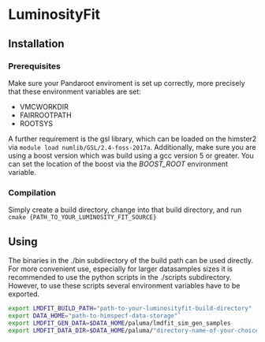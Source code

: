 # LuminosityFit

## Installation

### Prerequisites
Make sure your Pandaroot enviroment is set up correctly, more precisely that these environment variables are set:
- VMCWORKDIR
- FAIRROOTPATH
- ROOTSYS

A further requirement is the gsl library, which can be loaded on the himster2 via `module load numlib/GSL/2.4-foss-2017a`.
Additionally, make sure you are using a boost version which was build using a gcc version 5 or greater. You can set the location of the boost via the *BOOST_ROOT* environment variable.

### Compilation
Simply create a build directory, change into that build directory, and run `cmake {PATH_TO_YOUR_LUMINOSITY_FIT_SOURCE}`

## Using
The binaries in the ./bin subdirectory of the build path can be used directly. For more convenient use, especially for larger datasamples sizes it is recommended to use the python scripts in the ./scripts subdirectory. However, to use these scripts several environment variables have to be exported.

```bash
export LMDFIT_BUILD_PATH="path-to-your-luminosityfit-build-directory"
export DATA_HOME="path-to-himspecf-data-storage"`
export LMDFIT_GEN_DATA=$DATA_HOME/paluma/lmdfit_sim_gen_samples
export LMDFIT_DATA_DIR=$DATA_HOME/paluma/"directory-name-of-your-choice"
```
